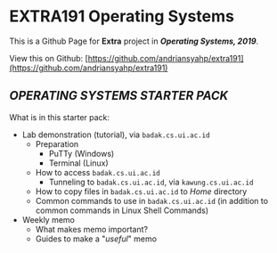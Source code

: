 # EXTRA191 Operating Systems

This is a Github Page for **Extra** project in **_Operating Systems, 2019_**.

View this on Github: [https://github.com/andriansyahp/extra191](https://github.com/andriansyahp/extra191)

## *OPERATING SYSTEMS STARTER PACK*

What is in this starter pack:
- Lab demonstration (tutorial), via `badak.cs.ui.ac.id`
	+ Preparation
		- PuTTy (Windows) 
		- Terminal (Linux)
	+ How to access `badak.cs.ui.ac.id`
		- Tunneling to `badak.cs.ui.ac.id`, via `kawung.cs.ui.ac.id`
	+ How to copy files in `badak.cs.ui.ac.id` to *Home* directory
	+ Common commands to use in `badak.cs.ui.ac.id` (in addition to common commands in Linux Shell Commands)
- Weekly memo
	+ What makes memo important?
	+ Guides to make a "*useful*" memo



